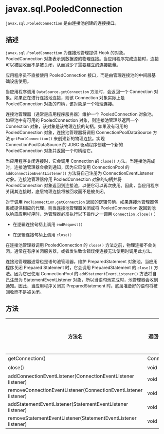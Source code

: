 javax.sql.PooledConnection 
===============================================

`javax.sql.PooledConnection` 是由连接池创建的连接接口。

描述 
-----------------------

`javax.sql.PooledConnection` 为连接池管理提供 Hook 的对象。PooledConnection 对象表示到数据源的物理连接。当应用程序完成连接时，连接可以被回收而不是被关闭，从而减少了需要建立的连接数量。

应用程序员不直接使用 PooledConnection 接口，而是由管理连接池的中间层基础设施使用。

当应用程序调用 `DataSource.getConnection` 方法时，会返回一个 Connection 对象。如果正在进行连接池连接，则该 Connection 对象实际上是 PooledConnection 对象的句柄，该对象是一个物理连接。

连接池管理器（通常是应用程序服务器）维护一个 PooledConnection 对象池。如果池中有可用的 PooledConnection 对象，则连接池管理器返回一个 Connection 对象，该对象是该物理连接的句柄。如果没有可用的 PooledConnection 对象，连接池管理器将调用 ConnectionPoolDataSource 方法 `getPoolConnection()` 来创建新的物理连接。实现 ConnectionPoolDataSource 的 JDBC 驱动程序创建一个新的 PooledConnection 对象并返回一个句柄给它。

当应用程序关闭连接时，它会调用 Connection 的 `close()` 方法。当连接池完成时，连接池管理器会收到通知，因为它已使用 ConnectionPool 的 `addConnectionEventListener()` 方法将自己注册为 ConnectionEventListener 对象。连接池管理器停用 PooledConnection 对象的句柄并将 PooledConnection 对象返回到连接池，以便它可以再次使用。因此，当应用程序关闭其连接时，底层物理连接将被回收而不是被关闭。

对于调用 `PoolConnection.getConnection` 返回的逻辑句柄，如果连接池管理器包裹或提供相应的代理，则当连接池管理器关闭或将 PooledConnection 返回到池以响应应用程序时，池管理器必须执行以下操作之一调用 `Connection.close()`：

* 在逻辑连接句柄上调用 `endRequest()`

  

* 在逻辑连接句柄上调用 `close()`

  




在连接池管理器调用 PooledConnection 的 `close()` 方法之前，物理连接不会关闭。通常在有序关闭服务器，或者发生致命错误使连接无法使用时调用此方法。

连接池管理器通常也是语句池管理器，维护 PreparedStatement 对象池。当应用程序关闭 Prepared Statement 时，它会调用 PreparedStatement 的 `close()` 方法。因为它已使用 ConnectionPool 的 `addStatementEventListener()` 方法将自己注册为 StatementEventListener 对象，所以当语句池完成时，池管理器会收到通知。因此，当应用程序关闭其 PreparedStatement 时，底层准备好的语句将被回收而不是被关闭。

方法 
-----------------------



|                               方法名                               |   返回值类型    | Oracle 模式是否支持 JDBC 4 | MySQL 是否支持 JDBC 4 |
|-----------------------------------------------------------------|------------|----------------------|-------------------|
| getConnection()                                                 | Connection | 是                    | 是                 |
| close()                                                         | void       | 是                    | 是                 |
| addConnectionEventListener(ConnectionEventListener listener)    | void       | 是                    | 是                 |
| removeConnectionEventListener(ConnectionEventListener listener) | void       | 是                    | 是                 |
| addStatementEventListener(StatementEventListener listener)      | void       | 是                    | 是                 |
| removeStatementEventListener(StatementEventListener listener)   | void       | 是                    | 是                 |


